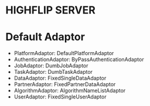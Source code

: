 HIGHFLIP SERVER
====================================


# Default Adaptor
- PlatformAdaptor: DefaultPlatformAdaptor
- AuthenticationAdaptor: ByPassAuthenticationAdaptor
- JobAdaptor: DumbJobAdaptor
- TaskAdaptor: DumbTaskAdaptor
- DataAdaptor: FixedSingleDataAdaptor
- PartnerAdaptor: FixedPartnerDataAdaptor
- AlgorithmAdaptor: AlgorithmNameListAdaptor
- UserAdaptor: FixedSingleUserAdaptor





